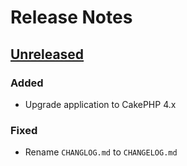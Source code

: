 # Release Notes

## [Unreleased](https://github.com/ishanvyas22/cakephpvue-spa/compare/1.1.2...master)

### Added
- Upgrade application to CakePHP 4.x

### Fixed
- Rename `CHANGLOG.md` to `CHANGELOG.md`
